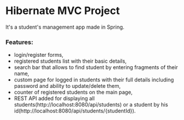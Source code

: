 # Hibernate MVC Project


It's a student's management app made in Spring.


### Features:
- login/register forms,
- registered students list with their basic details,
- search bar that allows to find student by entering fragments of their name,
- custom page for logged in students with their full details including password and ability to update/delete them,
- counter of registered students on the main page,
- REST API added for displaying all students(http://localhost:8080/api/students) or a student by his id(http://localhost:8080/api/students/{studentId}).
